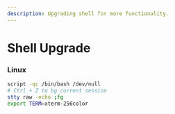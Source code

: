 ```yaml
---
description: Upgrading shell for more functionality.
---
```


# Shell Upgrade

### Linux

```bash
script -qc /bin/bash /dev/null
# Ctrl + Z to bg current session
stty raw -echo ;fg
export TERM=xterm-256color
```

